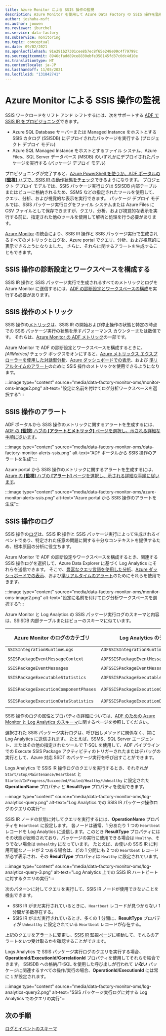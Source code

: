 ```yaml
---
title: Azure Monitor による SSIS 操作の監視
description: Azure Monitor を使用して Azure Data Factory の SSIS 操作を監視する方法について説明します。
author: joshuha-msft
ms.author: joowen
ms.reviewer: jburchel
ms.service: data-factory
ms.subservice: monitoring
ms.topic: conceptual
ms.date: 09/02/2021
ms.openlocfilehash: 91e291b27301cee8b7ec8f65e248e09c4f79799c
ms.sourcegitcommit: 8946cfadd89ce8830ebfe358145fd37c0dc4d10e
ms.translationtype: HT
ms.contentlocale: ja-JP
ms.lasthandoff: 11/05/2021
ms.locfileid: "131842741"
---
```

# <a name="monitor-ssis-operations-with-azure-monitor"></a>Azure Monitor による SSIS 操作の監視

SSIS ワークロードをリフト アンド シフトするには、次をサポートする [ADF で SSIS IR をプロビジョニング](./tutorial-deploy-ssis-packages-azure.md)できます。

- Azure SQL Database サーバーまたは Managed Instance をホストとする SSIS カタログ (SSISDB) にデプロイされたパッケージを実行する (プロジェクト デプロイ モデル)
- Azure SQL Managed Instance をホストとするファイル システム、Azure Files、SQL Server データベース (MSDB) のいずれかにデプロイされたパッケージを実行する (パッケージ デプロイ モデル)

プロビジョニングが完了すると、[Azure PowerShell を使うか、ADF ポータルの **[監視]** ハブで、SSIS IR の動作状態をチェック](./monitor-integration-runtime.md#azure-ssis-integration-runtime)できるようになります。 プロジェクト デプロイ モデルでは、SSIS パッケージ実行ログは SSISDB 内部テーブルまたはビューに格納されるため、SSMS などの指定されたツールを使用して、クエリ、分析、および視覚的な表示を実行できます。 パッケージ デプロイ モデルでは、SSIS パッケージ実行ログをファイル システムまたは Azure Files に CSV ファイルとして保存できますが、クエリ、分析、および視覚的な表示を実行する前に、指定された他のツールを使用して解析と処理を行う必要があります。

[Azure Monitor](../azure-monitor/data-platform.md) の統合により、SSIS IR 操作と SSIS パッケージ実行で生成されるすべてのメトリックとログを、Azure portal でクエリ、分析、および視覚的に表示できるようになりました。 さらに、それらに関するアラートを生成することもできます。

## <a name="configure-diagnostic-settings-and-workspace-for-ssis-operations"></a>SSIS 操作の診断設定とワークスペースを構成する

SSIS IR 操作と SSIS パッケージ実行で生成されるすべてのメトリックとログを Azure Monitor に送信するには、[ADF の診断設定とワークスペースの構成](monitor-configure-diagnostics.md)を実行する必要があります。

## <a name="ssis-operational-metrics"></a>SSIS 操作のメトリック

SSIS 操作の[メトリック](../azure-monitor/essentials/data-platform-metrics.md)は、SSIS IR の開始および停止操作の状態と特定の時点での SSIS パッケージ実行の状態を示すパフォーマンス カウンターまたは数値です。 それらは、[Azure Monitor の ADF メトリック](monitor-metrics-alerts.md)の一部です。

Azure Monitor で ADF の診断設定とワークスペースを構成するときに、 _[AllMetrics]_ チェック ボックスをオンにすると、[Azure メトリックス エクスプローラーを使用した対話型分析](../azure-monitor/essentials/metrics-getting-started.md)、[Azure ダッシュボードでの表示](../azure-monitor/app/tutorial-app-dashboards.md)、および [準リアルタイムのアラート](../azure-monitor/alerts/alerts-metric.md)のために SSIS 操作のメトリックを使用できるようになります。

:::image type="content" source="media/data-factory-monitor-oms/monitor-oms-image2.png" alt-text="設定に名前を付けてログ分析ワークスペースを選択する":::

## <a name="ssis-operational-alerts"></a>SSIS 操作のアラート

ADF ポータルから SSIS 操作のメトリックに関するアラートを生成するには、[ADF の **[監視]** ハブの **[アラートとメトリック]** ページを選択し、示される詳細な手順に従います](./monitor-visually.md#alerts)。

:::image type="content" source="media/data-factory-monitor-oms/data-factory-monitor-alerts-ssis.png" alt-text="ADF ポータルから SSIS 操作のアラートを生成":::

Azure portal から SSIS 操作のメトリックに関するアラートを生成するには、[Azure の **[監視]** ハブの **[アラート]** ページを選択し、示される詳細な手順に従います](monitor-metrics-alerts.md)。

:::image type="content" source="media/data-factory-monitor-oms/azure-monitor-alerts-ssis.png" alt-text="Azure portal から SSIS 操作のアラートを生成":::

## <a name="ssis-operational-logs"></a>SSIS 操作のログ

SSIS 操作の[ログ](../azure-monitor/logs/data-platform-logs.md)は、SSIS IR 操作と SSIS パッケージ実行によって生成されるイベントであり、特定された任意の問題に関する十分なコンテキストを提供するため、根本原因の分析に役立ちます。 

Azure Monitor で ADF の診断設定やワークスペースを構成するとき、関連する SSIS 操作ログを選択して、Azure Data Explorer に基づく Log Analytics にそれらを送信できます。 そこで、[豊富なクエリ言語を使用した分析](../azure-monitor/logs/log-query-overview.md)、[Azure ダッシュボードでの表示](../azure-monitor/app/tutorial-app-dashboards.md)、および[準リアルタイムのアラート](../azure-monitor/alerts/alerts-log.md)のためにそれらを使用できます。

:::image type="content" source="media/data-factory-monitor-oms/monitor-oms-image2.png" alt-text="設定に名前を付けてログ分析ワークスペースを選択する":::

Azure Monitor と Log Analytics の SSIS パッケージ実行ログのスキーマと内容は、SSISDB 内部テーブルまたはビューのスキーマに似ています。

| Azure Monitor のログのカテゴリ          | Log Analytics のテーブル                     | SSISDB 内部テーブルまたはビュー              |
| ------------------------------------- | ---------------------------------------- | ----------------------------------------- |
| `SSISIntegrationRuntimeLogs`          | `ADFSSISIntegrationRuntimeLogs`          |                                           |
| `SSISPackageEventMessageContext`      | `ADFSSISPackageEventMessageContext`      | `[internal].[event_message_context]`      |
| `SSISPackageEventMessages`            | `ADFSSISPackageEventMessages`            | `[internal].[event_messages]`             |
| `SSISPackageExecutableStatistics`     | `ADFSSISPackageExecutableStatistics`     | `[internal].[executable_statistics]`      |
| `SSISPackageExecutionComponentPhases` | `ADFSSISPackageExecutionComponentPhases` | `[internal].[execution_component_phases]` |
| `SSISPackageExecutionDataStatistics`  | `ADFSSISPackageExecutionDataStatistics`  | `[internal].[execution_data_statistics]`  |

SSIS 操作のログの属性とプロパティの詳細については、[ADF のための Azure Monitor と Log Analytics のスキーマ](monitor-schema-logs-events.md)に関するページを参照してください。

選択された SSIS パッケージ実行ログは、呼び出しメソッドに関係なく、常に Log Analytics に送信されます。 たとえば、SSMS、SQL Server エージェント、またはその他の指定されたツールで T-SQL を使用して、ADF パイプラインでの Execute SSIS Package アクティビティのトリガーされたまたはデバッグの実行として、Azure 対応 SSDT のパッケージ実行を呼び出すことができます。

Logs Analytics で SSIS IR 操作ログのクエリを実行するとき、それぞれが `Start/Stop/Maintenance/Heartbeat` と `Started/InProgress/Succeeded/Failed/Healthy/Unhealthy` に設定された **OperationName** プロパティと **ResultType** プロパティを使用できます。

:::image type="content" source="media/data-factory-monitor-oms/log-analytics-query.png" alt-text="Log Analytics での SSIS IR パッケージ操作ログのクエリの実行":::

SSIS IR ノードの状態に対してクエリを実行するには、**OperationName** プロパティを `Heartbeat` に設定します。 各ノードは通常、1 分あたり 1 つの `Heartbeat` レコードを Log Analytics に送信します。このとき **ResultType** プロパティにはその状態が反映されており、パッケージの実行に使用できる場合は `Healthy`、そうでない場合は `Unhealthy` になっています。 たとえば、お使いの SSIS IR に利用可能なノードが 2 つある場合は、どの 1 分間にも 2 つの `Heartbeat` レコードが必ず表示され、その **ResultType** プロパティは `Healthy` に設定されています。

:::image type="content" source="media/data-factory-monitor-oms/log-analytics-query-3.png" alt-text="Log Analytics 上での SSIS IR ハートビートに対するクエリの実行":::

次のパターンに対してクエリを実行して、SSIS IR ノードが使用できないことを検出できます。

* SSIS IR がまだ実行されているときに、`Heartbeat` レコードが見つからない 1 分間が多数存在する。
* SSIS IR がまだ実行されているとき、多くの 1 分間に、**ResultType** プロパティが `Unhealthy` に設定されている `Heartbeat` レコードが存在する。

上記のクエリを[アラート](../azure-monitor/alerts/alerts-unified-log.md)に変更し、[SSIS IR 監視ページ](monitor-integration-runtime.md#monitor-the-azure-ssis-integration-runtime-in-azure-portal)に移動して、それらのアラートをいつ受け取るかを確認することができます。

Logs Analytics で SSIS パッケージ実行ログのクエリを実行する場合、**OperationId**/**ExecutionId**/**CorrelationId** プロパティを使用してそれらを結合できます。 SSISDB への格納/T-SQL を使用した呼び出しが行われて **いない** パッケージに関連するすべての操作/実行の場合、**OperationId**/**ExecutionId** には常に `1` が設定されます。

:::image type="content" source="media/data-factory-monitor-oms/log-analytics-query2.png" alt-text="SSIS パッケージ実行ログに対する Log Analytics でのクエリの実行":::

## <a name="next-steps"></a>次の手順

[ログとイベントのスキーマ](monitor-schema-logs-events.md)

